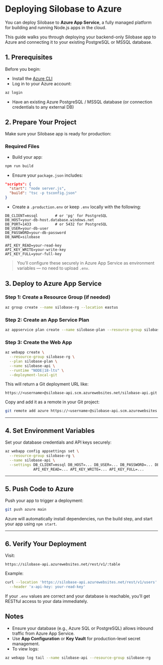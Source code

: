 # Deploying Silobase to Azure

You can deploy Silobase to **Azure App Service**, a fully managed platform for building and running Node.js apps in the cloud.

This guide walks you through deploying your backend-only Silobase app to Azure and connecting it to your existing PostgreSQL or MSSQL database.


## 1. Prerequisites

Before you begin:

- Install the [Azure CLI](https://learn.microsoft.com/en-us/cli/azure/install-azure-cli)
- Log in to your Azure account:

```bash
az login
````

* Have an existing Azure PostgreSQL / MSSQL database (or connection credentials to any external DB)

## 2. Prepare Your Project

Make sure your Silobase app is ready for production:

### Required Files

* Build your app:

```bash
npm run build
```

* Ensure your `package.json` includes:

```json
"scripts": {
  "start": "node server.js",
  "build": "tsc -p tsconfig.json"
}
```

* Create a `.production.env` or keep `.env` locally with the following:

```env
DB_CLIENT=mssql        # or 'pg' for PostgreSQL
DB_HOST=your-db-host.database.windows.net
DB_PORT=1433           # or 5432 for PostgreSQL
DB_USER=your-db-user
DB_PASSWORD=your-db-password
DB_NAME=silobase

API_KEY_READ=your-read-key
API_KEY_WRITE=your-write-key
API_KEY_FULL=your-full-key
```

> You’ll configure these securely in Azure App Service as environment variables — no need to upload `.env`.


## 3. Deploy to Azure App Service

### Step 1: Create a Resource Group (if needed)

```bash
az group create --name silobase-rg --location eastus
```

### Step 2: Create an App Service Plan

```bash
az appservice plan create --name silobase-plan --resource-group silobase-rg --sku B1 --is-linux
```

### Step 3: Create the Web App

```bash
az webapp create \
  --resource-group silobase-rg \
  --plan silobase-plan \
  --name silobase-api \
  --runtime "NODE|18-lts" \
  --deployment-local-git
```

This will return a Git deployment URL like:

```
https://<username>@silobase-api.scm.azurewebsites.net/silobase-api.git
```

Copy and add it as a remote in your Git project:

```bash
git remote add azure https://<username>@silobase-api.scm.azurewebsites.net/silobase-api.git
```

---

## 4. Set Environment Variables

Set your database credentials and API keys securely:

```bash
az webapp config appsettings set \
  --resource-group silobase-rg \
  --name silobase-api \
  --settings DB_CLIENT=mssql DB_HOST=... DB_USER=... DB_PASSWORD=... DB_NAME=... DB_PORT=1433 \
             API_KEY_READ=... API_KEY_WRITE=... API_KEY_FULL=...
```

---

## 5. Push Code to Azure

Push your app to trigger a deployment:

```bash
git push azure main
```

Azure will automatically install dependencies, run the build step, and start your app using `npm start`.

---

## 6. Verify Your Deployment

Visit:

```
https://silobase-api.azurewebsites.net/rest/v1/:table
```

Example:

```bash
curl --location 'https://silobase-api.azurewebsites.net/rest/v1/users' \
  --header 'x-api-key: your-read-key'
```

If your `.env` values are correct and your database is reachable, you’ll get RESTful access to your data immediately.


## Notes

* Ensure your database (e.g., Azure SQL or PostgreSQL) allows inbound traffic from Azure App Service.
* Use **App Configuration** or **Key Vault** for production-level secret management.
* To view logs:

```bash
az webapp log tail --name silobase-api --resource-group silobase-rg
```
